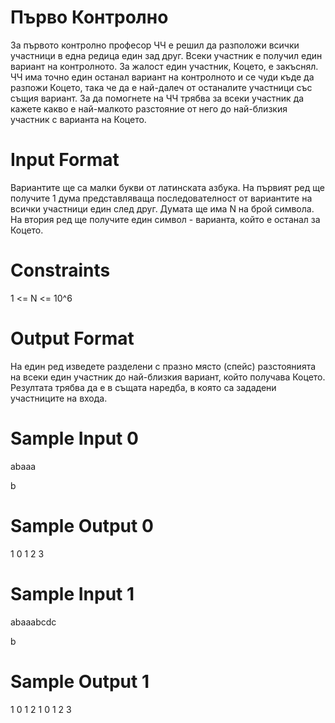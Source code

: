 # Първо Контролно

За първото контролно професор ЧЧ е решил да разположи всички участници в една редица един зад друг. Всеки участник е получил един вариант на контролното. За жалост един участник, Коцето, е закъснял. ЧЧ има точно един останал вариант на контролното и се чуди къде да разпожи Коцето, така че да е най-далеч от останалите участници със същия вариант. За да помогнете на ЧЧ трябва за всеки участник да кажете какво е най-малкото разстояние от него до най-близкия участник с варианта на Коцето.

# Input Format

Вариантите ще са малки букви от латинската азбука.
На първият ред ще получите 1 дума представляваща последователност от вариантите на всички участници един след друг. Думата ще има N на брой символа.
На втория ред ще получите един символ - варианта, който е останал за Коцето.

# Constraints

1 <= N <= 10^6

# Output Format

На един ред изведете разделени с празно място (спейс) разстоянията на всеки един участник до най-близкия вариант, който получава Коцето.
Резултата трябва да е в същата наредба, в която са зададени участниците на входа.

# Sample Input 0
abaaa

b

# Sample Output 0
1 0 1 2 3

# Sample Input 1
abaaabcdc

b

# Sample Output 1
1 0 1 2 1 0 1 2 3
